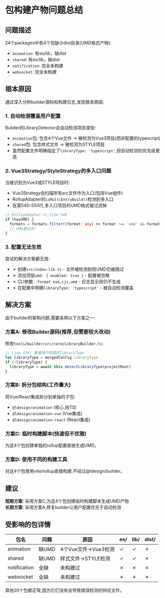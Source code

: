 # 包构建产物问题总结

## 问题描述

24个packages中有4个包缺少dist目录(UMD格式产物):
- `animation`: 有es/lib，缺dist
- `shared`: 有es/lib，缺dist  
- `notification`: 完全未构建
- `websocket`: 完全未构建

## 根本原因

通过深入分析builder源码和构建日志,发现根本原因:

### 1. 自动检测覆盖用户配置

Builder的LibraryDetector会自动检测项目类型:
- `animation`包: 包含4个Vue文件 → 被检测为Vue3项目(而非配置的typescript)
- `shared`包: 包含样式文件 → 被检测为STYLE项目
- 虽然配置文件明确指定了`libraryType: 'typescript'`,但自动检测的优先级更高

### 2. Vue3Strategy/StyleStrategy的多入口问题

当被识别为Vue3或STYLE项目时:
- Vue3Strategy会扫描所有src文件作为入口(包括Vue组件)
- RollupAdapter的`isMultiEntryBuild()`检测到多入口
- 在第540-550行,多入口项目的UMD格式被过滤掉

```typescript
// RollupAdapter.ts line 540
if (hasUMD) {
  formats = formats.filter((format: any) => format !== 'umd' && format !== 'iife')
  // UMD被过滤!
}
```

### 3. 配置无法生效

尝试的解决方案都无效:
- ✗ 创建`src/index-lib.ts` - 文件被检测到但UMD仍被跳过
- ✗ 添加顶层`umd: { enabled: true }` - 配置被忽略
- ✗ CLI参数`--format esm,cjs,umd` - 日志显示但仍不生成
- ✗ 在配置中明确`libraryType: 'typescript'` - 被自动检测覆盖

## 解决方案

由于builder的架构问题,需要采用以下方案之一:

### 方案A: 修改Builder源码(推荐,但需要较大改动)

修改`tools/builder/src/core/LibraryBuilder.ts`:

```typescript
// Line 156: 尊重用户配置的libraryType
let libraryType = mergedConfig.libraryType 
if (!libraryType) {
  libraryType = await this.detectLibraryType(projectRoot)
}
```

### 方案B: 拆分包结构(工作量大)

将Vue/React集成拆分到单独的子包:
- `@ldesign/animation` (核心,纯TS)
- `@ldesign/animation-vue` (Vue集成)
- `@ldesign/animation-react` (React集成)

### 方案C: 临时构建脚本(快速但不优雅)

为这4个包创建单独的rollup配置直接生成UMD。

### 方案D: 使用不同的构建工具

对这4个包使用vite/rollup直接构建,不经过@ldesign/builder。

## 建议

**短期方案**: 采用方案C,为这4个包创建临时构建脚本生成UMD产物  
**长期方案**: 采用方案A,修复builder让用户配置优先于自动检测

## 受影响的包详情

| 包名 | 问题 | 原因 | es/ | lib/ | dist/ |
|------|------|------|-----|------|-------|
| animation | 缺UMD | 4个Vue文件→Vue3检测 | ✓ | ✓ | ✗ |
| shared | 缺UMD | 样式文件→STYLE检测 | ✓ | ✓ | ✗ |
| notification | 全缺 | 未构建过 | ✗ | ✗ | ✗ |
| websocket | 全缺 | 未构建过 | ✗ | ✗ | ✗ |

其他20个包都正常,因为它们没有会导致错误检测的特征文件。

